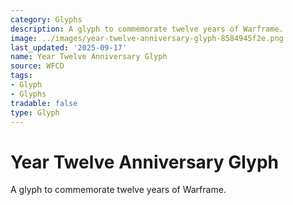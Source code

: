 ```yaml
---
category: Glyphs
description: A glyph to commemorate twelve years of Warframe.
image: ../images/year-twelve-anniversary-glyph-8584945f2e.png
last_updated: '2025-09-17'
name: Year Twelve Anniversary Glyph
source: WFCD
tags:
- Glyph
- Glyphs
tradable: false
type: Glyph
---
```


# Year Twelve Anniversary Glyph

A glyph to commemorate twelve years of Warframe.

